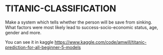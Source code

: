# TITANIC-CLASSIFICATION
Make a system which tells whether the person will be save from sinking. What factors were most likely lead to success-socio-economic status, age, gender and more.


You can see it in kaggle https://www.kaggle.com/code/amwill/titanic-prediction-for-all-beginner-5-models

